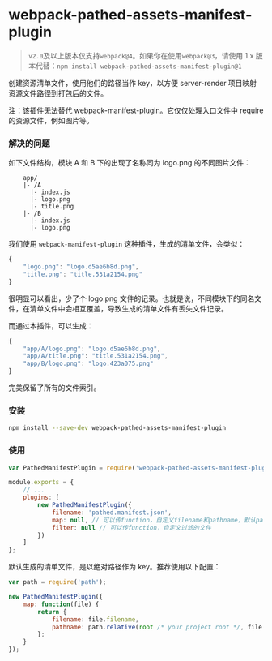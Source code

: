 # webpack-pathed-assets-manifest-plugin

> `v2.0`及以上版本仅支持`webpack@4`。如果你在使用`webpack@3`，请使用 1.x 版本代替：`npm install webpack-pathed-assets-manifest-plugin@1`

创建资源清单文件，使用他们的路径当作 key，以方便 server-render 项目映射资源文件路径到打包后的文件。

注：该插件无法替代 webpack-manifest-plugin。它仅仅处理入口文件中 require 的资源文件，例如图片等。

### 解决的问题

如下文件结构，模块 A 和 B 下的出现了名称同为 logo.png 的不同图片文件：

```
    app/
    |- /A
      |- index.js
      |- logo.png
      |- title.png
    |- /B
      |- index.js
      |- logo.png
```

我们使用 `webpack-manifest-plugin` 这种插件，生成的清单文件，会类似：

```js
{
    "logo.png": "logo.d5ae6b8d.png",
    "title.png": "title.531a2154.png"
}
```

很明显可以看出，少了个 logo.png 文件的记录。也就是说，不同模块下的同名文件，在清单文件中会相互覆盖，导致生成的清单文件有丢失文件记录。

而通过本插件，可以生成：

```js
{
    "app/A/logo.png": "logo.d5ae6b8d.png",
    "app/A/title.png": "title.531a2154.png",
    "app/B/logo.png": "logo.423a075.png"
}
```

完美保留了所有的文件索引。

### 安装

```bash
npm install --save-dev webpack-pathed-assets-manifest-plugin
```

### 使用

```js
var PathedManifestPlugin = require('webpack-pathed-assets-manifest-plugin');

module.exports = {
    // ...
    plugins: [
        new PathedManifestPlugin({
            filename: 'pathed.manifest.json',
            map: null, // 可以传function，自定义filename和pathname，默认pathname为绝对路径
            filter: null // 可以传function，自定义过滤的文件
        })
    ]
};
```

默认生成的清单文件，是以绝对路径作为 key。推荐使用以下配置：

```js
var path = require('path');

new PathedManifestPlugin({
    map: function(file) {
        return {
            filename: file.filename,
            pathname: path.relative(root /* your project root */, file.pathname)
        };
    }
});
```
